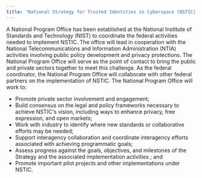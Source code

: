 ```yaml
---
title: "National Strategy for Trusted Identities in Cyberspace (NSTIC) - National Program Office"
---
```


A National Program Office has been established at the National Institute of Standards and Technology (NIST) to coordinate the federal activities needed to implement NSTIC. The office will lead in cooperation with the National Telecommunications and Information Administration (NTIA) activities involving public policy development and privacy protections. The National Program Office will serve as the point of contact to bring the public and private sectors together to meet this challenge. As the federal coordinator, the National Program Office will collaborate with other federal partners on the implementation of NSTIC. The National Program Office will work to:
* Promote private sector involvement and engagement;
* Build consensus on the legal and policy frameworks necessary to achieve NSTIC's vision, including ways to enhance privacy, free expression, and open markets;
* Work with industry to identify where new standards or collaborative efforts may be needed;
* Support interagency collaboration and coordinate interagency efforts associated with achieving programmatic goals;
* Assess progress against the goals, objectives, and milestones of the Strategy and the associated implementation activities ; and
* Promote important pilot projects and other implementations under NSTIC.

